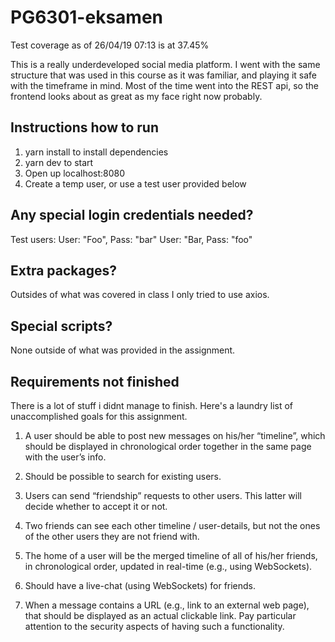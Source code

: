 # PG6301-eksamen

Test coverage as of 26/04/19 07:13 is at 37.45%

This is a really underdeveloped social media platform. I went with the same structure that was used in this course as it was familiar, and playing it safe with the timeframe in mind. Most of the time went into the REST api, so the frontend looks about as great as my face right now probably. 

## Instructions how to run
1. yarn install to install dependencies
2. yarn dev to start
3. Open up localhost:8080
4. Create a temp user, or use a test user provided below

## Any special login credentials needed?
Test users:
User: "Foo", Pass: "bar"
User: "Bar, Pass: "foo"

## Extra packages?
Outsides of what was covered in class I only tried to use axios.

## Special scripts?
None outside of what was provided in the assignment.

## Requirements not finished

There is a lot of stuff i didnt manage to finish. Here's a laundry list of unaccomplished goals for this assignment. 

1. A user should be able to post new messages on his/her “timeline”, which should be displayed in
    chronological order together in the same page with the user’s info.

2. Should be possible to search for existing users.

3. Users can send “friendship” requests to other users. This latter will decide whether to accept it or
    not.

4. Two friends can see each other timeline / user-details, but not the ones of the other users they
    are not friend with.

5. The home of a user will be the merged timeline of all of his/her friends, in chronological order,
    updated in real-time (e.g., using WebSockets).

6. Should have a live-chat (using WebSockets) for friends.

7.  When a message contains a URL (e.g., link to an external web page), that should be displayed as
    an actual clickable link. Pay particular attention to the security aspects of having such a
    functionality.
